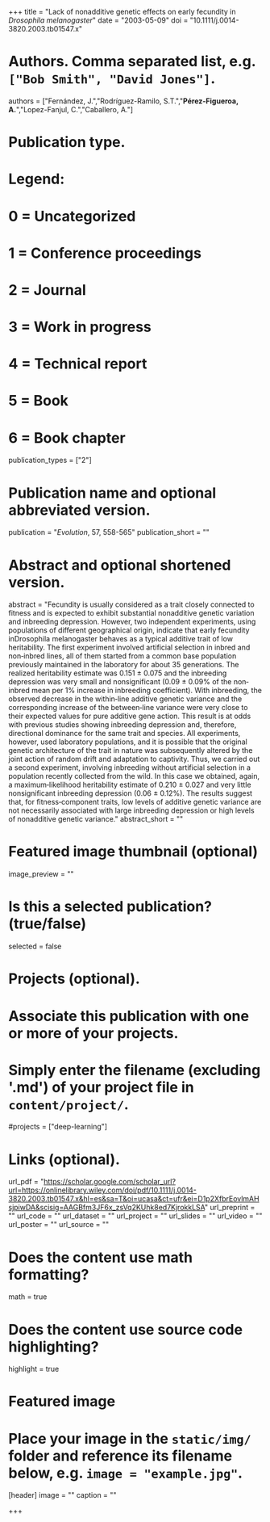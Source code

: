 +++
title = "Lack of nonadditive genetic effects on early fecundity in *Drosophila melanogaster*"
date = "2003-05-09"
doi = "10.1111/j.0014-3820.2003.tb01547.x"

# Authors. Comma separated list, e.g. `["Bob Smith", "David Jones"]`.
authors = ["Fernández, J.","Rodríguez-Ramilo, S.T.","**Pérez-Figueroa, A.**","Lopez-Fanjul, C.","Caballero, A."]

# Publication type.
# Legend:
# 0 = Uncategorized
# 1 = Conference proceedings
# 2 = Journal
# 3 = Work in progress
# 4 = Technical report
# 5 = Book
# 6 = Book chapter
publication_types = ["2"]

# Publication name and optional abbreviated version.
publication = "*Evolution*, 57, 558-565"
publication_short = ""

# Abstract and optional shortened version.
abstract = "Fecundity is usually considered as a trait closely connected to fitness and is expected to exhibit substantial nonadditive genetic variation and inbreeding depression. However, two independent experiments, using populations of different geographical origin, indicate that early fecundity inDrosophila melanogaster behaves as a typical additive trait of low heritability. The first experiment involved artificial selection in inbred and non‐inbred lines, all of them started from a common base population previously maintained in the laboratory for about 35 generations. The realized heritability estimate was 0.151 ± 0.075 and the inbreeding depression was very small and nonsignificant (0.09 ± 0.09% of the non‐inbred mean per 1% increase in inbreeding coefficient). With inbreeding, the observed decrease in the within‐line additive genetic variance and the corresponding increase of the between‐line variance were very close to their expected values for pure additive gene action. This result is at odds with previous studies showing inbreeding depression and, therefore, directional dominance for the same trait and species. All experiments, however, used laboratory populations, and it is possible that the original genetic architecture of the trait in nature was subsequently altered by the joint action of random drift and adaptation to captivity. Thus, we carried out a second experiment, involving inbreeding without artificial selection in a population recently collected from the wild. In this case we obtained, again, a maximum‐likelihood heritability estimate of 0.210 ± 0.027 and very little nonsignificant inbreeding depression (0.06 ± 0.12%). The results suggest that, for fitness‐component traits, low levels of additive genetic variance are not necessarily associated with large inbreeding depression or high levels of nonadditive genetic variance."
abstract_short = ""

# Featured image thumbnail (optional)
image_preview = ""

# Is this a selected publication? (true/false)
selected = false

# Projects (optional).
#   Associate this publication with one or more of your projects.
#   Simply enter the filename (excluding '.md') of your project file in `content/project/`.
#projects = ["deep-learning"]

# Links (optional).
url_pdf = "https://scholar.google.com/scholar_url?url=https://onlinelibrary.wiley.com/doi/pdf/10.1111/j.0014-3820.2003.tb01547.x&hl=es&sa=T&oi=ucasa&ct=ufr&ei=D1p2XfbrEovlmAHsjpiwDA&scisig=AAGBfm3JF6x_zsVq2KUhk8ed7KjrokkLSA"
url_preprint = ""
url_code = ""
url_dataset = ""
url_project = ""
url_slides = ""
url_video = ""
url_poster = ""
url_source = ""

# Does the content use math formatting?
math = true

# Does the content use source code highlighting?
highlight = true

# Featured image
# Place your image in the `static/img/` folder and reference its filename below, e.g. `image = "example.jpg"`.
[header]
image = ""
caption = ""

+++


